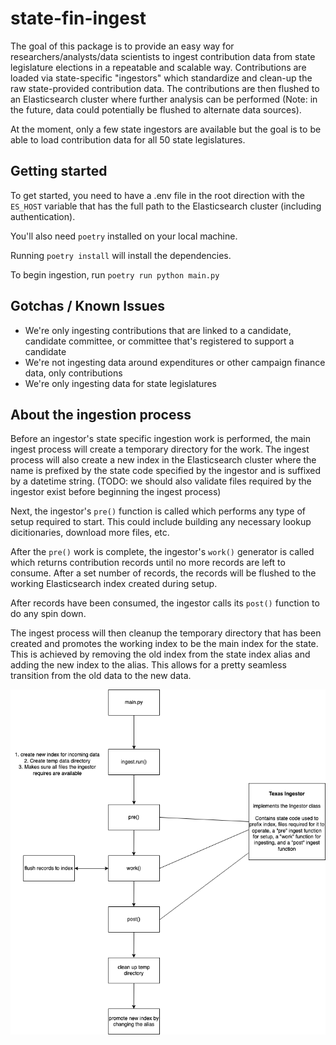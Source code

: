 # state-fin-ingest
The goal of this package is to provide an easy way for researchers/analysts/data scientists to ingest contribution data from state legislature elections in a repeatable and scalable way.
Contributions are loaded via state-specific "ingestors" which standardize and clean-up the raw state-provided contribution data. The contributions are then flushed to an Elasticsearch cluster where further analysis can be performed (Note: in the future, data could potentially be flushed to alternate data sources).

At the moment, only a few state ingestors are available but the goal is to be able to load contribution data for all 50 state legislatures.

## Getting started
To get started, you need to have a .env file in the root direction with the `ES_HOST` variable that has the full path to the Elasticsearch cluster (including authentication).

You'll also need `poetry` installed on your local machine.

Running `poetry install` will install the dependencies.

To begin ingestion, run `poetry run python main.py`

## Gotchas / Known Issues
* We're only ingesting contributions that are linked to a candidate, candidate committee, or committee that's registered to support a candidate
* We're not ingesting data around expenditures or other campaign finance data, only contributions
* We're only ingesting data for state legislatures

## About the ingestion process
Before an ingestor's state specific ingestion work is performed, the main ingest process will create a temporary directory for the work. The ingest process will also create a new index in the Elasticsearch cluster where the name is prefixed by the state code specified by the ingestor and is suffixed by a datetime string. (TODO: we should also validate files required by the ingestor exist before beginning the ingest process)

Next, the ingestor's `pre()` function is called which performs any type of setup required to start. This could include building any necessary lookup dicitionaries, download more files, etc. 

After the `pre()` work is complete, the ingestor's `work()` generator is called which returns contribution records until no more records are left to consume. After a set number of records, the records will be flushed to the working Elasticsearch index created during setup.

After records have been consumed, the ingestor calls its `post()` function to do any spin down.

The ingest process will then cleanup the temporary directory that has been created and promotes the working index to be the main index for the state. This is achieved by removing the old index from the state index alias and adding the new index to the alias. This allows for a pretty seamless transition from the old data to the new data.

![](flow.png)